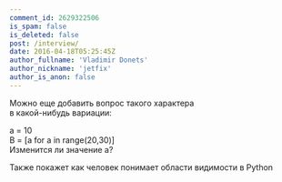 ```yaml
---
comment_id: 2629322506
is_spam: false
is_deleted: false
post: /interview/
date: 2016-04-18T05:25:45Z
author_fullname: 'Vladimir Donets'
author_nickname: 'jetfix'
author_is_anon: false
---
```


<p>Можно еще добавить вопрос такого характера<br>в какой-нибудь вариации:</p><p>a = 10<br>B = [a for a in range(20,30)]<br>Изменится ли значение a?</p><p>Также покажет как человек понимает области видимости в Python</p>
